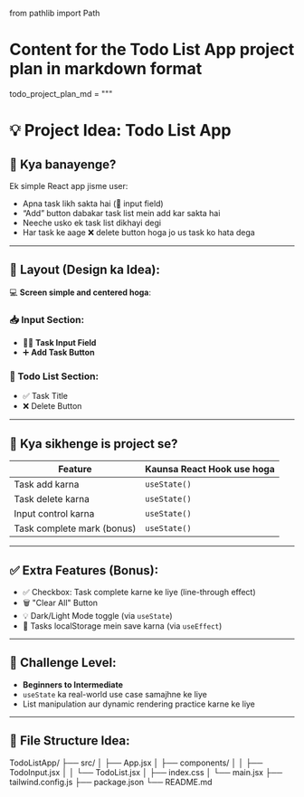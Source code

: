 from pathlib import Path

# Content for the Todo List App project plan in markdown format
todo_project_plan_md = """
# 💡 Project Idea: Todo List App

## 🎯 Kya banayenge?

Ek simple React app jisme user:

* Apna task likh sakta hai (📝 input field)
* “Add” button dabakar task list mein add kar sakta hai
* Neeche usko ek task list dikhayi degi
* Har task ke aage ❌ delete button hoga jo us task ko hata dega

---

## 🧱 Layout (Design ka Idea):

💻 **Screen simple and centered hoga**:

### 📥 Input Section:

* 🧍‍♂️ **Task Input Field**
* ➕ **Add Task Button**

### 📃 Todo List Section:

* ✅ Task Title  
* ❌ Delete Button

---

## 🔧 Kya sikhenge is project se?

| Feature                 | Kaunsa React Hook use hoga |
| ----------------------- | -------------------------- |
| Task add karna          | `useState()`               |
| Task delete karna       | `useState()`               |
| Input control karna     | `useState()`               |
| Task complete mark (bonus) | `useState()`           |

---

## ✅ Extra Features (Bonus):

* ✅ Checkbox: Task complete karne ke liye (line-through effect)
* 🗑️ "Clear All" Button
* 💡 Dark/Light Mode toggle (via `useState`)
* 💾 Tasks localStorage mein save karna (via `useEffect`)

---

## 🧠 Challenge Level:

* **Beginners to Intermediate**
* `useState` ka real-world use case samajhne ke liye
* List manipulation aur dynamic rendering practice karne ke liye

---

## 🧾 File Structure Idea:

TodoListApp/
├── src/
│ ├── App.jsx
│ ├── components/
│ │ ├── TodoInput.jsx
│ │ └── TodoList.jsx
│ ├── index.css
│ └── main.jsx
├── tailwind.config.js
├── package.json
└── README.md